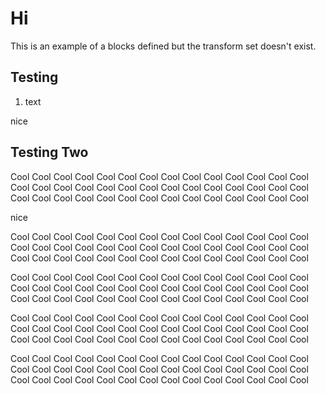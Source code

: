 # Hi

This is an example of a blocks defined but the transform set doesn't exist.

## Testing

1. text

<!-- doc-gen {{fakeThingDoesntExist}} foo={{ rad: 'yellow' }} -->
nice
<!-- end-doc-gen -->

## Testing Two

Cool Cool Cool Cool Cool Cool Cool Cool Cool Cool Cool Cool Cool Cool Cool Cool Cool Cool Cool Cool Cool 
Cool Cool Cool Cool Cool Cool Cool Cool Cool Cool Cool Cool Cool Cool Cool Cool Cool Cool Cool Cool Cool 

<!-- doc-gen {{yoooooooo}} foo={{ rad: 'yellow' }} -->
nice
<!-- end-doc-gen -->

Cool Cool Cool Cool Cool Cool Cool Cool Cool Cool Cool Cool Cool Cool Cool Cool Cool Cool Cool Cool Cool 
Cool Cool Cool Cool Cool Cool Cool Cool Cool Cool Cool Cool Cool Cool Cool Cool Cool Cool Cool Cool Cool 

Cool Cool Cool Cool Cool Cool Cool Cool Cool Cool Cool Cool Cool Cool Cool Cool Cool Cool Cool Cool Cool 
Cool Cool Cool Cool Cool Cool Cool Cool Cool Cool Cool Cool Cool Cool Cool Cool Cool Cool Cool Cool Cool 

Cool Cool Cool Cool Cool Cool Cool Cool Cool Cool Cool Cool Cool Cool Cool Cool Cool Cool Cool Cool Cool 
Cool Cool Cool Cool Cool Cool Cool Cool Cool Cool Cool Cool Cool Cool Cool Cool Cool Cool Cool Cool Cool 

Cool Cool Cool Cool Cool Cool Cool Cool Cool Cool Cool Cool Cool Cool Cool Cool Cool Cool Cool Cool Cool 
Cool Cool Cool Cool Cool Cool Cool Cool Cool Cool Cool Cool Cool Cool Cool Cool Cool Cool Cool Cool Cool 
